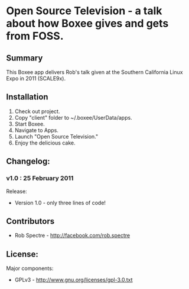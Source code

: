 #  Open Source Television - a talk about how Boxee gives and gets from FOSS.

## Summary

This Boxee app delivers Rob's talk given at the Southern California Linux Expo in 2011 (SCALE9x).


## Installation
<ol>
<li>Check out project.</li>
<li>Copy "client" folder to ~/.boxee/UserData/apps.</li>
<li>Start Boxee.</li>
<li>Navigate to Apps.</li>
<li>Launch "Open Source Television."</li>
<li>Enjoy the delicious cake.</li>
</ol>

## Changelog:

### v1.0 : 25 February 2011

Release:

<ul>
<li>Version 1.0 - only three lines of code!</li>
</ul>


## Contributors
* Rob Spectre - http://facebook.com/rob.spectre


## License:

Major components:
* GPLv3 - http://www.gnu.org/licenses/gpl-3.0.txt 